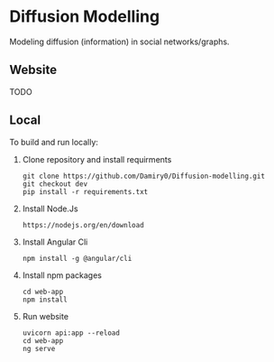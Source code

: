 # Diffusion Modelling
Modeling diffusion (information) in social networks/graphs.
## Website
TODO

## Local

To build and run locally:

1. Clone repository and install requirments 
    ```
    git clone https://github.com/Damiry0/Diffusion-modelling.git
    git checkout dev
    pip install -r requirements.txt
    ```
2. Install Node.Js 
   ```
   https://nodejs.org/en/download
   ```
3. Install Angular Cli
   ```
   npm install -g @angular/cli
   ```
4. Install npm packages 
   ```
   cd web-app
   npm install
   ```
5. Run website
    ```
    uvicorn api:app --reload
    cd web-app
    ng serve
    ```